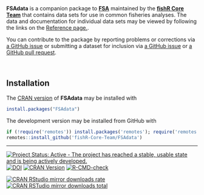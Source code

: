 &nbsp;

**FSAdata** is a companion package to [**FSA**](https://github.com/fishR-Core-Team/FSA) maintained by the [**fishR Core Team**](https://github.com/fishR-Core-Team) that contains data sets for use in common fisheries analyses. The data and documentation for individual data sets may be viewed by following the links on the [Reference page.](reference/index.html).

You can contribute to the package by reporting problems or corrections via [a GitHub issue](https://github.com/fishR-Core-Team/FSAdata/issues) or submitting a dataset for inclusion via [a GitHub issue](https://github.com/fishR-Core-Team/FSAdata/issues) or [a GitHub pull request](https://github.com/fishR-Core-Team/FSAdata/pulls).

&nbsp;

## Installation
The [CRAN version](https://cran.r-project.org/web/packages/FSAdata/index.html) of **FSAdata** may be installed with

```r
install.packages("FSAdata")
```

The development version may be installed from GitHub with

```r
if (!require('remotes')) install.packages('remotes'); require('remotes')
remotes::install_github('fishR-Core-Team/FSAdata')
```

----

[![Project Status: Active - The project has reached a stable, usable state and is being actively developed.](http://www.repostatus.org/badges/latest/active.svg)](http://www.repostatus.org/#active) [![DOI](https://zenodo.org/badge/18454411.svg)](https://zenodo.org/badge/latestdoi/18454411) [![CRAN Version](http://www.r-pkg.org/badges/version/FSAdata)](http://www.r-pkg.org/pkg/FSAdata) [![R-CMD-check](https://github.com/fishR-Core-Team/FSAdata/actions/workflows/R-CMD-check.yaml/badge.svg)](https://github.com/fishR-Core-Team/FSAdata/actions/workflows/R-CMD-check.yaml)

[![CRAN RStudio mirror downloads rate](http://cranlogs.r-pkg.org/badges/FSAdata) ![CRAN RSTudio mirror downloads total](http://cranlogs.r-pkg.org/badges/grand-total/FSAdata)](http://www.r-pkg.org/pkg/FSAdata)

